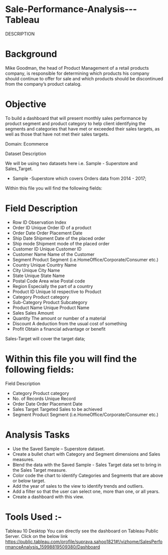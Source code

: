 # Sale-Performance-Analysis---Tableau

DESCRIPTION

# Background 

Mike Goodman, the head of Product Management of a retail products company, is responsible for determining which products his company should continue to offer for sale and which products should be discontinued from the company’s product catalog. 

# Objective


To build a dashboard that will present monthly sales performance by product segment and product category to help client identifying the segments and categories that have met or exceeded their sales targets, as well as those that have not met their sales targets. 

Domain: Ecommerce

Dataset Description

We will be using two datasets here i.e. Sample - Superstore and Sales_Target.

* Sample -Superstore which covers Orders data from 2014 - 2017;

Within this file you will find the following fields:

# Field 	Description
* Row ID	Observation Index
* Order ID	Unique Order ID of a product
* Order Date	Order Placement Date
* Ship Date	Shipment Date of the placed order
* Ship mode	Shipment mode of the placed order
* Customer ID	Unique Customer ID
* Customer Name	Name of the Customer
* Segment	Product Segment (i.e.HomeOffice/Corporate/Consumer etc.)
* Country	Unique Country Name
* City	Unique City Name
* State	Unique State Name
* Postal Code	Area wise Postal code
* Region	Especially the part of a country
* Product ID	Unique Id respective to Product
* Category	Product category
* Sub-Category	Product Subcategory
* Product Name	Unique Product Name
* Sales	Sales Amount
* Quantity	The amount or number of a material
* Discount	A deduction from the usual cost of something
* Profit	Obtain a financial advantage or benefit

 Sales-Target will cover the target data;


# Within this file you will find the following fields:

Field 	Description
* Category	Product category
* No. of Records	Unique Record
* Order Date	Order Placement Date
* Sales Target	Targeted Sales to be achieved 
* Segment	Product Segment (i.e.HomeOffice/Corporate/Consumer etc.)
 


# Analysis Tasks

* Use the Saved Sample – Superstore dataset. 
* Create a bullet chart with Category and Segment dimensions and Sales measures. 
* Blend the data with the Saved Sample - Sales Target data set to bring in the Sales Target measure. 
* Color code the chart to identify Categories and Segments that are above or below target. 
* Add the year of sales to the view to identify trends and outliers. 
* Add a filter so that the user can select one, more than one, or all years. 
* Create a dashboard with this view.
 
# Tools Used :-
Tableau 10 Desktop
You can directly see the dashboard on Tableau Public Server. 
Click on the below link
https://public.tableau.com/profile/suprava.sahoo1821#!/vizhome/SalesPerformanceAnalysis_15998819509380/Dashboard
